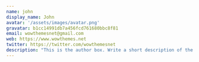 ```yaml
---
name: john
display_name: John
avatar: '/assets/images/avatar.png'
gravatar: b1cc14991db7a456fcd761680bbc8f81
email: wowthemesnet@gmail.com
web: https://www.wowthemes.net
twitter: https://twitter.com/wowthemesnet
description: "This is the author box. Write a short description of the author here. You are currently previewing Mediumish demo, a Jekyll template compatible with Github pages."
---
```

